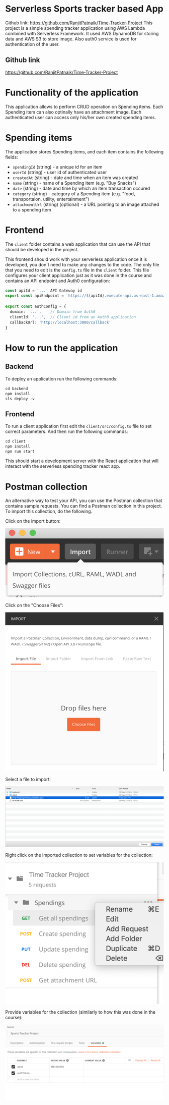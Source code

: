 # Serverless Sports tracker based App
Github link: https://github.com/RanjitPatnaik/Time-Tracker-Project
This project is a simple spending tracker application using AWS Lambda combined with Serverless Framework. It used AWS DynamoDB for storing data and AWS S3 to store image. Also auth0 service is used for authentication of the user.
## Github link
https://github.com/RanjitPatnaik/Time-Tracker-Project
# Functionality of the application

This application allows to perform CRUD operation on Spending items. Each Spending item can also optinally have an attachment image. Each authenticated user can access only his/her own created spending items.

# Spending items

The application stores Spending items, and each item contains the following fields:

* `spendingId` (string) - a unique id for an item
* `userId` (string) - user id of authenticated user
* `createdAt` (string) - date and time when an item was created
* `name` (string) - name of a Spending item (e.g. "Buy Snacks")
* `date` (string) - date and time by which an item transaction occured
* `category` (string) - category of a Spending item (e.g. "food, transportaion, utility, entertainment")
* `attachmentUrl` (string) (optional) - a URL pointing to an image attached to a spending item

# Frontend

The `client` folder contains a web application that can use the API that should be developed in the project.

This frontend should work with your serverless application once it is developed, you don't need to make any changes to the code. The only file that you need to edit is the `config.ts` file in the `client` folder. This file configures your client application just as it was done in the course and contains an API endpoint and Auth0 configuration:

```ts
const apiId = '...' API Gateway id
export const apiEndpoint = `https://${apiId}.execute-api.us-east-1.amazonaws.com/dev`

export const authConfig = {
  domain: '...',    // Domain from Auth0
  clientId: '...',  // Client id from an Auth0 application
  callbackUrl: 'http://localhost:3000/callback'
}
```

# How to run the application

## Backend

To deploy an application run the following commands:

```
cd backend
npm install
sls deploy -v
```

## Frontend

To run a client application first edit the `client/src/config.ts` file to set correct parameters. And then run the following commands:

```
cd client
npm install
npm run start
```

This should start a development server with the React application that will interact with the serverless spending tracker react app.

# Postman collection

An alternative way to test your API, you can use the Postman collection that contains sample requests. You can find a Postman collection in this project. To import this collection, do the following.

Click on the import button:

![Alt text](images/import-collection-1.png?raw=true "Image 1")


Click on the "Choose Files":

![Alt text](images/import-collection-2.png?raw=true "Image 2")


Select a file to import:

![Alt text](images/import-collection-3.png?raw=true "Image 3")


Right click on the imported collection to set variables for the collection:

![Alt text](images/import-collection-4.png?raw=true "Image 4")

Provide variables for the collection (similarly to how this was done in the course):

![Alt text](images/import-collection-5.png?raw=true "Image 5")
